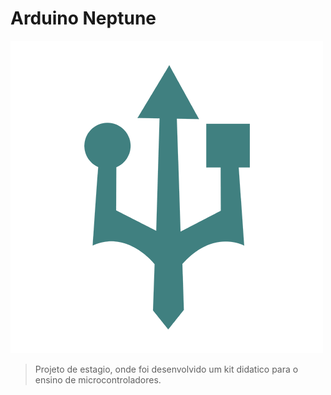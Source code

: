 # Arduino Neptune

<img src="logo.png" alt="logo" style="align-items: center;">

> Projeto de estagio, onde foi desenvolvido um kit didatico para o ensino de microcontroladores.



